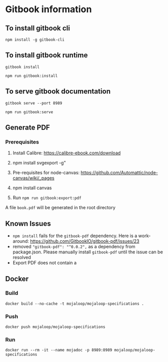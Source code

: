 # Gitbook information

## To install gitbook cli

`npm install -g gitbook-cli`

## To install gitbook runtime

`gitbook install`

`npm run gitbook:install`

## To serve gitbook documentation

`gitbook serve --port 8989`

`npm run gitbook:serve`

## Generate PDF

### Prerequisites

1. Install Calibre: https://calibre-ebook.com/download

2. npm install svgexport -g"

3. Pre-requisites for node-canvas: https://github.com/Automattic/node-canvas/wiki/_pages

4. npm install canvas

5. Run `npm run gitbook:export:pdf`

A file `book.pdf` will be generated in the root directory

## Known Issues

- `npm install` fails for the `gitbook-pdf` dependency. Here is a work-around: https://github.com/GitbookIO/gitbook-pdf/issues/23
- removed `"gitbook-pdf": "^0.0.2",` as a dependency from package.json. Please manually install `gitbook-pdf` until the issue can be resolved
- Export PDF does not contain a 


## Docker

### Build

`docker build --no-cache -t mojaloop/mojaloop-specifications .`

### Push

`docker push mojaloop/mojaloop-specifications`

### Run

`docker run --rm -it --name mojadoc -p 8989:8989 mojaloop/mojaloop-specifications`